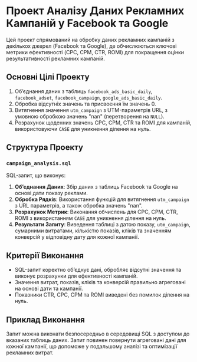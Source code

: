 
# Проект Аналізу Даних Рекламних Кампаній у Facebook та Google

Цей проект спрямований на обробку даних рекламних кампаній з декількох джерел (Facebook та Google), де обчислюються ключові метрики ефективності (CPC, CPM, CTR, ROMI) для покращення оцінки результативності рекламних кампаній.

## Основні Цілі Проекту

1. Об’єднання даних з таблиць `facebook_ads_basic_daily`, `facebook_adset`, `facebook_campaign`, `google_ads_basic_daily`.
2. Обробка відсутніх значень та присвоєння їм значень 0.
3. Витягнення значення `utm_campaign` з UTM-параметрів URL, з умовною обробкою значень "nan" (перетворення на `NULL`).
4. Розрахунок щоденних значень CPC, CPM, CTR та ROMI для кампаній, використовуючи `CASE` для уникнення ділення на нуль.

## Структура Проекту

### `campaign_analysis.sql`
SQL-запит, що виконує:
1. **Об’єднання Даних**: Збір даних з таблиць Facebook та Google на основі дати показу реклами.
2. **Обробка Рядків**: Використання функцій для витягнення `utm_campaign` з URL параметрів, а також обробка значень "nan".
3. **Розрахунок Метрик**: Виконання обчислень для CPC, CPM, CTR, ROMI з використанням `CASE` для уникнення ділення на нуль.
4. **Результати Запиту**: Виведення таблиці з датою показу, `utm_campaign`, сумарними витратами, кількістю показів, кліків та значенням конверсій у відповідну дату для кожної кампанії.

## Критерії Виконання

- SQL-запит коректно об’єднує дані, обробляє відсутні значення та виконує розрахунки для ефективності кампаній.
- Значення витрат, показів, кліків та конверсій правильно агреговані на основі дати та кампанії.
- Показники CTR, CPC, CPM та ROMI виведені без помилок ділення на нуль.

## Приклад Виконання

Запит можна виконати безпосередньо в середовищі SQL з доступом до вказаних таблиць даних. Запит повинен повернути агреговані дані для кожної кампанії, що допоможе у подальшому аналізі та оптимізації рекламних витрат.
